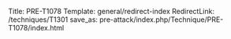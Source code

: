 Title: PRE-T1078
Template: general/redirect-index
RedirectLink: /techniques/T1301
save_as: pre-attack/index.php/Technique/PRE-T1078/index.html